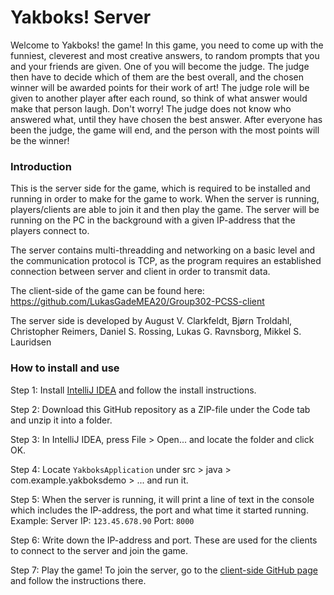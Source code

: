 # Yakboks! Server
Welcome to Yakboks! the game! In this game, you need to come up with the funniest, cleverest and most creative answers, to random prompts that you and your friends are given. One of you will become the judge. The judge then have to decide which of them are the best overall, and the chosen winner will be awarded points for their work of art! The judge role will be given to another player after each round, so think of what answer would make that person laugh. Don't worry! The judge does not know who answered what, until they have chosen the best answer.  After everyone has been the judge, the game will end, and the person with the most points will be the winner!

### Introduction
This is the server side for the game, which is required to be installed and running in order to make for the game to work. When the server is running, players/clients are able to join it and then play the game. The server will be running on the PC in the background with a given IP-address that the players connect to.

The server contains multi-threadding and networking on a basic level and the communication protocol is TCP, as the program requires an established connection between server and client in order to transmit data. 

The client-side of the game can be found here: https://github.com/LukasGadeMEA20/Group302-PCSS-client

The server side is developed by August V. Clarkfeldt, Bjørn Troldahl, Christopher Reimers, Daniel S. Rossing, Lukas G. Ravnsborg, Mikkel S. Lauridsen

### How to install and use
Step 1: Install [IntelliJ IDEA](https://www.jetbrains.com/idea/download/#section=windows) and follow the install instructions.

Step 2: Download this GitHub repository as a ZIP-file under the Code tab and unzip it into a folder.

Step 3: In IntelliJ IDEA, press File > Open... and locate the folder and click OK.

Step 4: Locate ```YakboksApplication``` under src > java > com.example.yakboksdemo > ... and run it.

Step 5: When the server is running, it will print a line of text in the console which includes the IP-address, the port and what time it started running.  
Example: Server IP: ```123.45.678.90``` Port: ```8000```

Step 6: Write down the IP-address and port. These are used for the clients to connect to the server and join the game.

Step 7: Play the game! To join the server, go to the [client-side GitHub page](https://github.com/LukasGadeMEA20/Group302-PCSS-client) and follow the instructions there.
